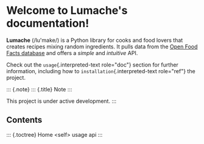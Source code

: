 Welcome to Lumache\'s documentation!
====================================

**Lumache** (/lu\'make/) is a Python library for cooks and food lovers
that creates recipes mixing random ingredients. It pulls data from the
[Open Food Facts database](https://world.openfoodfacts.org/) and offers
a *simple* and *intuitive* API.

Check out the `usage`{.interpreted-text role="doc"} section for further
information, including how to `installation`{.interpreted-text
role="ref"} the project.

::: {.note}
::: {.title}
Note
:::

This project is under active development.
:::

Contents
--------

::: {.toctree}
Home \<self\> usage api
:::

